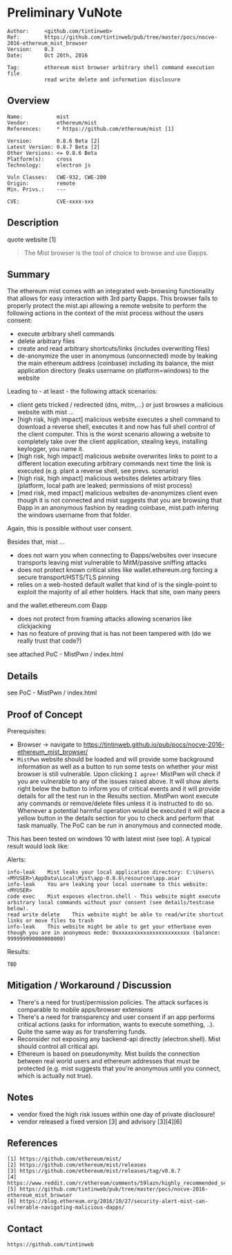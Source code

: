 Preliminary VuNote
============

	Author:		<github.com/tintinweb>
	Ref:		https://github.com/tintinweb/pub/tree/master/pocs/nocve-2016-ethereum_mist_browser
	Version: 	0.3
	Date: 		Oct 26th, 2016
	
	Tag:		ethereum mist browser arbitrary shell command execution file
				read write delete and information disclosure

Overview
--------

	Name:			mist
	Vendor:			ethereum/mist
	References:		* https://github.com/ethereum/mist [1]
	
	Version:		0.8.6 Beta [2]
	Latest Version:	0.8.7 Beta [2]
	Other Versions:	<= 0.8.6 Beta
	Platform(s):	cross
	Technology:		electron js

	Vuln Classes:	CWE-932, CWE-200
	Origin:			remote
	Min. Privs.:	---

	CVE:			CVE-xxxx-xxx



Description
---------

quote website [1]

>The Mist browser is the tool of choice to browse and use Ðapps.


Summary 
-------

The ethereum mist comes with an integrated web-browsing functionality that allows for easy interaction with 3rd party Ðapps. This browser fails to properly protect the mist.api allowing a remote website to perform the following actions in the context of the mist process without the users consent:

* execute arbitrary shell commands
* delete arbitrary files
* create and read arbitrary shortcuts/links (includes overwriting files)
* de-anonymize the user in anonymous (unconnected) mode by leaking the main ethereum address (coinbase) including its balance, the mist application directory (leaks username on platform=windows) to the website

Leading to - at least - the following attack scenarios:

* client gets tricked / redirected (dns, mitm,...) or just browses a malicious website with mist ...
* [high risk, high impact] malicious website executes a shell command to download a reverse shell, executes it and now has full shell control of the client computer. This is the worst scenario allowing a website to completely take over the client application, stealing keys, installing keylogger, you name it.
* [high risk, high impact] malicious website overwrites links to point to a different location executing arbitrary commands next time the link is executed (e.g. plant a reverse shell, see prevs. scenario)
* [high risk, high impact] malicious websites deletes arbitrary files (platform, local path are leaked; permissions of mist process)
* [med risk, med impact] malicious websites de-anonymizes client even though it is not connected and mist suggests that you are browsing that Ðapp in an anonymous fashion by reading coinbase, mist.path infering the windows username from that folder.

Again, this is possible without user consent. 

Besides that, mist ...

* does not warn you when connecting to Ðapps/websites over insecure transports leaving mist vulnerable to MitM/passive sniffing attacks
* does not protect known critical sites like wallet.ethereum.org forcing a secure transport/HSTS/TLS pinning
* relies on a web-hosted default wallet that kind of is the single-point to exploit the majority of all ether holders. Hack that site, own many peers

and the wallet.ethereum.com Ðapp

* does not protect from framing attacks allowing scenarios like clickjacking
* has no feature of proving that is has not been tampered with (do we really trust that code?)


see attached PoC - MistPwn / index.html

Details
-------

see PoC - MistPwn / index.html
	

Proof of Concept
----------------

Prerequisites: 

* Browser -> navigate to https://tintinweb.github.io/pub/pocs/nocve-2016-ethereum_mist_browser/
* `MistPwn` website should be loaded and will provide some background information as well as a button to run some tests on whether your mist browser is still vulnerable. Upon clicking `I agree!` MistPwn will check if you are vulnerable to any of the issues raised above. It will show alerts right below the button to inform you of critical events and it will provide details for all the test run in the Results section. MistPwn wont execute any commands or remove/delete files unless it is instructed to do so. Whenever a potential harmful operation would be executed it will place a yellow button in the details section for you to check and perform that task manually. The PoC can be run in anonymous and connected mode.

This has been tested on windows 10 with latest mist (see top). A typical result would look like:

Alerts:

	info-leak    Mist leaks your local application directory: C:\Users\<MYUSER>\AppData\Local\Mist\app-0.8.6\resources\app.asar
	info-leak    You are leaking your local username to this website: <MYUSER>
	code exec    Mist exposes electron.shell - This website might execute arbitrary local commands without your consent (see details/testcase below).
	read write delete    This website might be able to read/write shortcut links or move files to trash
	info-leak    This website might be able to get your etherbase even though you are in anonymous mode: 0xxxxxxxxxxxxxxxxxxxxxxxx (balance: 999999990000000000)

Results:

	TBD


Mitigation / Workaround / Discussion
-------------------------------------

* There's a need for trust/permission policies. The attack surfaces is comparable to mobile apps/browser extensions
* There's a need for transparency and user consent if an app performs critical actions (asks for information, wants to execute something, ..). Quite the same way as for transferring funds.
* Reconsider not exposing any backend-api directly (electron.shell). Mist should control all critical api.
* Ethereum is based on pseudonymity. Mist builds the connection between real world users and ethereum addresses that must be protected (e.g. mist suggests that you're anonymous until you connect, which is actually not true).

Notes
-----

* vendor fixed the high risk issues within one day of private disclosure!
* vendor released a fixed version [3] and advisory [3][4][6]

References
----------

	[1] https://github.com/ethereum/mist/
	[2] https://github.com/ethereum/mist/releases
	[3] https://github.com/ethereum/mist/releases/tag/v0.8.7
	[4] https://www.reddit.com/r/ethereum/comments/59lazn/highly_recommended_security_release_for_mist/
	[5] https://github.com/tintinweb/pub/tree/master/pocs/nocve-2016-ethereum_mist_browser
	[6] https://blog.ethereum.org/2016/10/27/security-alert-mist-can-vulnerable-navigating-malicious-dapps/


Contact
-------

	https://github.com/tintinweb

